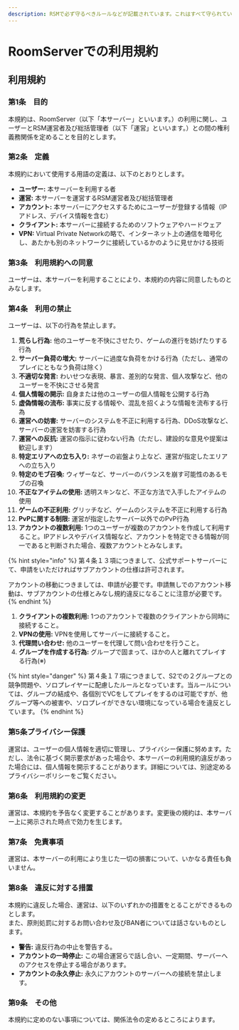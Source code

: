 ```yaml
---
description: RSMで必ず守るべきルールなどが記載されています。これはすべて守られていることを前提に運営します。
---
```


# RoomServerでの利用規約

## 利用規約

### 第1条　目的

本規約は、RoomServer（以下「本サーバー」といいます。）の利用に関し、ユーザーとRSM運営者及び総括管理者（以下「運営」といいます。）との間の権利義務関係を定めることを目的とします。

### 第2条　定義

本規約において使用する用語の定義は、以下のとおりとします。

* **ユーザー:** 本サーバーを利用する者
* **運営:** 本サーバーを運営するRSM運営者及び総括管理者
* **アカウント:** 本サーバーにアクセスするためにユーザーが登録する情報（IPアドレス、デバイス情報を含む）
* **クライアント:** 本サーバーに接続するためのソフトウェアやハードウェア
* **VPN:** Virtual Private Networkの略で、インターネット上の通信を暗号化し、あたかも別のネットワークに接続しているかのように見せかける技術

### 第3条　利用規約への同意

ユーザーは、本サーバーを利用することにより、本規約の内容に同意したものとみなします。

### 第4条　利用の禁止

ユーザーは、以下の行為を禁止します。

1. **荒らし行為:** 他のユーザーを不快にさせたり、ゲームの進行を妨げたりする行為
2. **サーバー負荷の増大:** サーバーに過度な負荷をかける行為（ただし、通常のプレイにともなう負荷は除く）
3. **不適切な発言:** わいせつな表現、暴言、差別的な発言、個人攻撃など、他のユーザーを不快にさせる発言
4. **個人情報の開示:** 自身または他のユーザーの個人情報を公開する行為
5. **虚偽情報の流布:** 事実に反する情報や、混乱を招くような情報を流布する行為
6. **運営への妨害:** サーバーのシステムを不正に利用する行為、DDoS攻撃など、サーバーの運営を妨害する行為
7. **運営への反抗:** 運営の指示に従わない行為（ただし、建設的な意見や提案は歓迎します）
8. **特定エリアへの立ち入り:** ネザーの岩盤より上など、運営が指定したエリアへの立ち入り
9. **特定のモブ召喚:** ウィザーなど、サーバーのバランスを崩す可能性のあるモブの召喚
10. **不正なアイテムの使用:** 透明スキンなど、不正な方法で入手したアイテムの使用
11. **ゲームの不正利用:** グリッチなど、ゲームのシステムを不正に利用する行為
12. **PvPに関する制限:** 運営が指定したサーバー以外でのPvP行為
13. **アカウントの複数利用:** 1つのユーザーが複数のアカウントを作成して利用すること。IPアドレスやデバイス情報など、アカウントを特定できる情報が同一であると判断された場合、複数アカウントとみなします。

{% hint style="info" %}
第４条１３項につきまして、公式サポートサーバーにて、申請をいただければサブアカウントの仕様は許可されます。

アカウントの移動につきましては、申請が必要です。申請無しでのアカウント移動は、サブアカウントの仕様とみなし規約違反になることに注意が必要です。
{% endhint %}

1. **クライアントの複数利用:** 1つのアカウントで複数のクライアントから同時に接続すること。
2. **VPNの使用:** VPNを使用してサーバーに接続すること。
3. **代理問い合わせ:** 他のユーザーを代理して問い合わせを行うこと。
4. **グループを作成する行為:** グループで固まって、ほかの人と離れてプレイする行為(※)

{% hint style="danger" %}
第４条１７項につきまして、S2での２グループとの競争問題や、ソロプレイヤーに配慮したルールとなっています。当ルールについては、グループの結成や、各個別でVCをしてプレイをするのは可能ですが、他グループ等への被害や、ソロプレイができない環境になっている場合を違反としています。
{% endhint %}



### 第5条プライバシー保護

運営は、ユーザーの個人情報を適切に管理し、プライバシー保護に努めます。ただし、法令に基づく開示要求があった場合や、本サーバーの利用規約違反があった場合には、個人情報を開示することがあります。詳細については、別途定めるプライバシーポリシーをご覧ください。

### 第6条　利用規約の変更

運営は、本規約を予告なく変更することがあります。変更後の規約は、本サーバー上に掲示された時点で効力を生じます。

### 第7条　免責事項

運営は、本サーバーの利用により生じた一切の損害について、いかなる責任も負いません。

### 第8条　違反に対する措置

本規約に違反した場合、運営は、以下のいずれかの措置をとることができるものとします。\
また、原則処罰に対するお問い合わせ及びBAN者については話さないものとします。

* **警告:** 違反行為の中止を警告する。
* **アカウントの一時停止:** この場合運営らで話し合い、一定期間、サーバーへのアクセスを停止する場合があります。
* **アカウントの永久停止:** 永久にアカウントのサーバーへの接続を禁止します。

### 第9条　その他

本規約に定めのない事項については、関係法令の定めるところによります。

